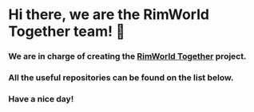 # Hi there, we are the RimWorld Together team! 👋

### We are in charge of creating the [RimWorld Together](https://steamcommunity.com/sharedfiles/filedetails/?id=3005289691) project.

### All the useful repositories can be found on the list below.

### Have a nice day!
